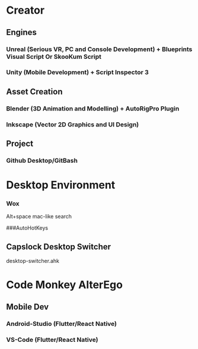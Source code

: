 # Creator
## Engines
### Unreal (Serious VR, PC and Console Development) + Blueprints Visual Script Or SkooKum Script
### Unity (Mobile Development) + Script Inspector 3

## Asset Creation
### Blender (3D Animation and Modelling) + AutoRigPro Plugin
### Inkscape (Vector 2D Graphics and UI Design)

## Project 
### Github Desktop/GitBash

# Desktop Environment

### Wox
Alt+space mac-like search 

###AutoHotKeys
## Capslock Desktop Switcher
desktop-switcher.ahk



# Code Monkey AlterEgo
## Mobile Dev
### Android-Studio (Flutter/React Native)
### VS-Code (Flutter/React Native)

